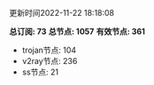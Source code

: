 更新时间2022-11-22 18:18:08

**总订阅: 73**
**总节点: 1057**
**有效节点: 361**
- trojan节点: 104
- v2ray节点: 236
- ss节点: 21
